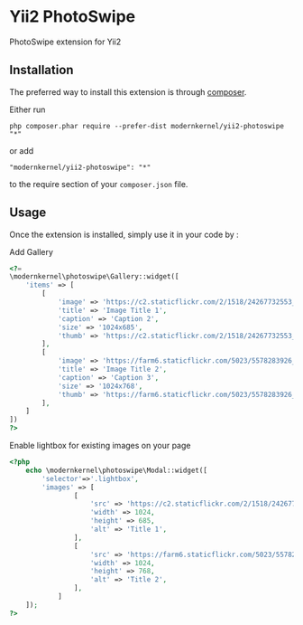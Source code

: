 Yii2 PhotoSwipe
===============
PhotoSwipe extension for Yii2

Installation
------------

The preferred way to install this extension is through [composer](http://getcomposer.org/download/).

Either run

```
php composer.phar require --prefer-dist modernkernel/yii2-photoswipe "*"
```

or add

```
"modernkernel/yii2-photoswipe": "*"
```

to the require section of your `composer.json` file.


Usage
-----

Once the extension is installed, simply use it in your code by  :

Add Gallery
```php
<?=
\modernkernel\photoswipe\Gallery::widget([
    'items' => [
        [
            'image' => 'https://c2.staticflickr.com/2/1518/24267732553_54aed33368_b.jpg',
            'title' => 'Image Title 1',
            'caption' => 'Caption 2',
            'size' => '1024x685',
            'thumb' => 'https://c2.staticflickr.com/2/1518/24267732553_54aed33368_m.jpg',
        ],
        [
            'image' => 'https://farm6.staticflickr.com/5023/5578283926_822e5e5791_b.jpg',
            'title' => 'Image Title 2',
            'caption' => 'Caption 3',
            'size' => '1024x768',
            'thumb' => 'https://farm6.staticflickr.com/5023/5578283926_822e5e5791_m.jpg',
        ],
    ]
])
?>
```

Enable lightbox for existing images on your page
```php
<?php
    echo \modernkernel\photoswipe\Modal::widget([
        'selector'=>'.lightbox',
        'images' => [
                [
                    'src' => 'https://c2.staticflickr.com/2/1518/24267732553_54aed33368_b.jpg',
                    'width' => 1024,
                    'height' => 685,
                    'alt' => 'Title 1',
                ],
                [
                    'src' => 'https://farm6.staticflickr.com/5023/5578283926_822e5e5791_b.jpg',
                    'width' => 1024,
                    'height' => 768,
                    'alt' => 'Title 2',
                ],
            ]
    ]);
?>
```